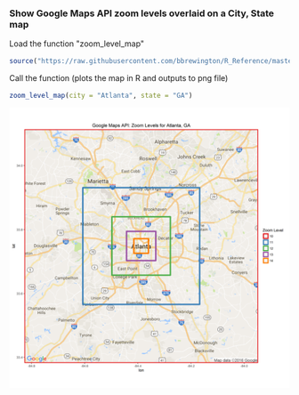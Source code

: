 ### Show Google Maps API zoom levels overlaid on a City, State map

Load the function "zoom_level_map"
```R
source("https://raw.githubusercontent.com/bbrewington/R_Reference/master/zoom-level-map/zoom_level_map.R")
```

Call the function (plots the map in R and outputs to png file)
```R
zoom_level_map(city = "Atlanta", state = "GA")
```

![Atlanta Zoom Level Map](Atlanta.zoom.levels.png?raw=true)

